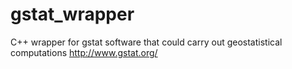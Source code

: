 # gstat_wrapper
C++ wrapper for gstat software that could carry out geostatistical computations
http://www.gstat.org/
